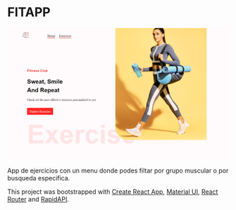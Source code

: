 # FITAPP

![app screenshot](./public/qwerty.png)

App de ejercicios con un menu donde podes filtar por grupo muscular o por busqueda especifica.

This project was bootstrapped with [Create React App](https://github.com/facebook/create-react-app), [Material UI](https://mui.com/), [React Router](https://reactrouter.com/en/main) and [RapidAPI](https://rapidapi.com/).